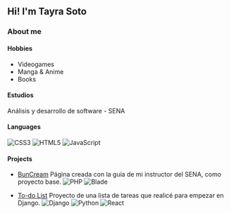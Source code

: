 ## Hi! I'm Tayra Soto

### About me
#### Hobbies
- Videogames
- Manga & Anime
- Books

#### Estudios
Análisis y desarrollo de software - SENA

#### Languages
![CSS3](https://img.shields.io/badge/css3-%231572B6.svg?style=for-the-badge&logo=css3&logoColor=white)
![HTML5](https://img.shields.io/badge/html5-%23E34F26.svg?style=for-the-badge&logo=html5&logoColor=white)
![JavaScript](https://img.shields.io/badge/javascript-%23323330.svg?style=for-the-badge&logo=javascript&logoColor=%23F7DF1E)

#### Projects
- [BunCream](https://github.com/tso29/BunCream-Proyecto.git)
Página creada con la guía de mi instructor del SENA, como proyecto base.
![PHP](https://img.shields.io/badge/php-%23777BB4.svg?style=for-the-badge&logo=php&logoColor=white)
![Blade](https://img.shields.io/badge/blade-%23F05032.svg?style=for-the-badge&logo=laravel&logoColor=white)

- [To-do List](https://github.com/tso29/To-do-List.git)
Proyecto de una lista de tareas que realicé para empezar en Django.
![Django](https://img.shields.io/badge/django-%23092E20.svg?style=for-the-badge&logo=django&logoColor=white)
![Python](https://img.shields.io/badge/python-%233776AB.svg?style=for-the-badge&logo=python&logoColor=white)
![React](https://img.shields.io/badge/react-%2320232a.svg?style=for-the-badge&logo=react&logoColor=%2361DAFB)
